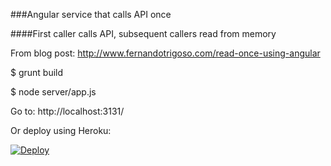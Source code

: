 ###Angular service that calls API once

####First caller calls API, subsequent callers read from memory

From blog post: http://www.fernandotrigoso.com/read-once-using-angular

$ grunt build

$ node server/app.js

Go to: http://localhost:3131/

Or deploy using Heroku:

[![Deploy](https://www.herokucdn.com/deploy/button.png)](https://heroku.com/deploy)